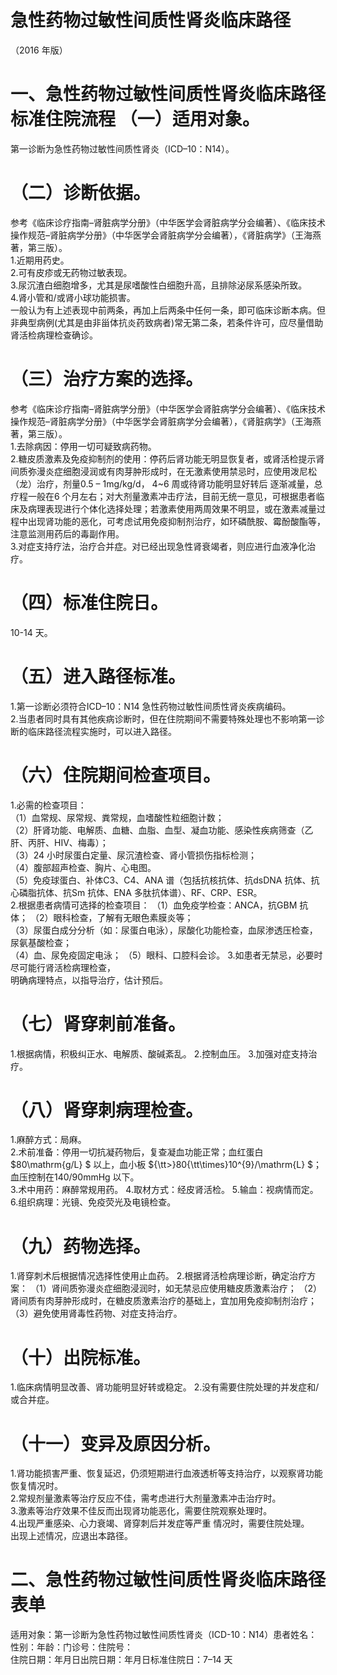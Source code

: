 # 急性药物过敏性间质性肾炎临床路径  
（2016 年版）  
# 一、急性药物过敏性间质性肾炎临床路径标准住院流程 （一）适用对象。  
第一诊断为急性药物过敏性间质性肾炎（ICD–10：N14）。  
# （二）诊断依据。  
参考《临床诊疗指南–肾脏病学分册》（中华医学会肾脏病学分会编著）、《临床技术操作规范–肾脏病学分册》（中华医学会肾脏病学分会编著），《肾脏病学》（王海燕著，第三版）。  
1.近期用药史。  
2.可有皮疹或无药物过敏表现。  
3.尿沉渣白细胞增多，尤其是尿嗜酸性白细胞升高，且排除泌尿系感染所致。  
4.肾小管和/或肾小球功能损害。  
一般认为有上述表现中前两条，再加上后两条中任何一条，即可临床诊断本病。但非典型病例(尤其是由非甾体抗炎药致病者)常无第二条，若条件许可，应尽量借助肾活检病理检查确诊。  
# （三）治疗方案的选择。  
参考《临床诊疗指南–肾脏病学分册》（中华医学会肾脏病学分会编著）、《临床技术操作规范–肾脏病学分册》（中华医学会肾脏病学分会编著），《肾脏病学》（王海燕著，第三版）。  
1.去除病因：停用一切可疑致病药物。  
2.糖皮质激素及免疫抑制剂的使用：停药后肾功能无明显恢复者，或肾活检提示肾间质弥漫炎症细胞浸润或有肉芽肿形成时，在无激素使用禁忌时，应使用泼尼松（龙）治疗，剂量0.5 – 1mg/kg/d， 4\~6  周或待肾功能明显好转后 逐渐减量，总疗程一般在6 个月左右；对大剂量激素冲击疗法，目前无统一意见，可根据患者临床及病理表现进行个体化选择处理；若激素使用两周效果不明显，或在激素减量过程中出现肾功能的恶化，可考虑试用免疫抑制剂治疗，如环磷酰胺、霉酚酸酯等，注意监测用药后的毒副作用。  
3.对症支持疗法，治疗合并症。对已经出现急性肾衰竭者，则应进行血液净化治疗。  
# （四）标准住院日。  
10-14 天。  
# （五）进入路径标准。  
1.第一诊断必须符合ICD–10：N14 急性药物过敏性间质性肾炎疾病编码。  
2.当患者同时具有其他疾病诊断时，但在住院期间不需要特殊处理也不影响第一诊断的临床路径流程实施时，可以进入路径。  
# （六）住院期间检查项目。  
1.必需的检查项目：  
（1）血常规、尿常规、粪常规，血嗜酸性粒细胞计数；  
（2）肝肾功能、电解质、血糖、血脂、血型、凝血功能、感染性疾病筛查（乙肝、丙肝、HIV、梅毒）；  
（3）24 小时尿蛋白定量、尿沉渣检查、肾小管损伤指标检测；  
（4）腹部超声检查、胸片、心电图。  
（5）免疫球蛋白、补体C3、C4、ANA 谱（包括抗核抗体、抗dsDNA 抗体、抗心磷脂抗体、抗Sm 抗体、ENA 多肽抗体谱）、RF、CRP、ESR。  
2.根据患者病情可选择的检查项目： （1）血免疫学检查：ANCA，抗GBM 抗体； （2）眼科检查，了解有无眼色素膜炎等；  
（3）尿蛋白成分分析（如：尿蛋白电泳），尿酸化功能检查，血尿渗透压检查，尿氨基酸检查；  
（4）血、尿免疫固定电泳； （5）眼科、口腔科会诊。 3.如患者无禁忌，必要时尽可能行肾活检病理检查，  
明确病理特点，以指导治疗，估计预后。  
# （七）肾穿刺前准备。  
1.根据病情，积极纠正水、电解质、酸碱紊乱。 2.控制血压。  3.加强对症支持治疗。  
# （八）肾穿刺病理检查。  
1.麻醉方式：局麻。  
2.术前准备：停用一切抗凝药物后，复查凝血功能正常；血红蛋白 $80\mathrm{g/L} $ 以上，血小板 ${\tt>}80{\tt\times}10^{9}/\mathrm{L} $；血压控制在140/90mmHg 以下。  
3.术中用药：麻醉常规用药。  4.取材方式：经皮肾活检。 5.输血：视病情而定。  6.组织病理：光镜、免疫荧光及电镜检查。  
# （九）药物选择。  
1.肾穿刺术后根据情况选择性使用止血药。 2.根据肾活检病理诊断，确定治疗方案： （1）肾间质弥漫炎症细胞浸润时，如无禁忌应使用糖皮质激素治疗； （2）肾间质有肉芽肿形成时，在糖皮质激素治疗的基础上，宜加用免疫抑制剂治疗； （3）避免使用肾毒性药物、对症支持治疗。  
# （十）出院标准。  
1.临床病情明显改善、肾功能明显好转或稳定。 2.没有需要住院处理的并发症和/或合并症。  
# （十一）变异及原因分析。  
1.肾功能损害严重、恢复延迟，仍须短期进行血液透析等支持治疗，以观察肾功能恢复情况时。  
2.常规剂量激素等治疗反应不佳，需考虑进行大剂量激素冲击治疗时。  
3.激素等治疗效果不佳反而出现肾功能恶化，需要住院观察处理时。  
4.出现严重感染、心力衰竭、肾穿刺后并发症等严重 情况时，需要住院处理。  
出现上述情况，应退出本路径。  
# 二、急性药物过敏性间质性肾炎临床路径表单  
适用对象：第一诊断为急性药物过敏性间质性肾炎（ICD-10：N14）患者姓名：性别：年龄：门诊号：住院号：  
住院日期：年月日出院日期：年月日标准住院日：7–14 天  
